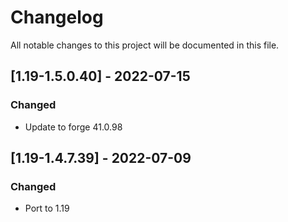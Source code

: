 # Changelog
All notable changes to this project will be documented in this file.

## [1.19-1.5.0.40] - 2022-07-15
### Changed
 - Update to forge 41.0.98

## [1.19-1.4.7.39] - 2022-07-09
### Changed
 - Port to 1.19